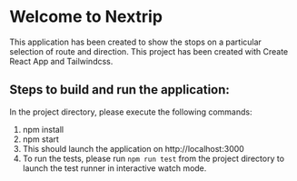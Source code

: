 # Welcome to Nextrip 
This application has been created to show the stops on a particular selection of route and direction.
This project has been created with Create React App and Tailwindcss.

## Steps to build and run the application:
In the project directory, please execute the following commands:
1. npm install
2. npm start
3. This should launch the application on http://localhost:3000
4. To run the tests, please run `npm run test` from the project directory to launch the test runner in interactive watch mode.


